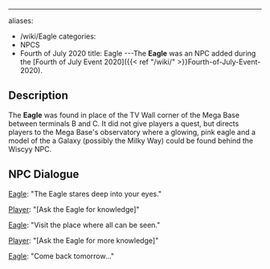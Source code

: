 ---
aliases:
- /wiki/Eagle
categories:
- NPCS
- Fourth of July 2020
title: Eagle
---The **Eagle** was an NPC added during the [Fourth of July Event 2020]({{< ref "/wiki/" >}}Fourth-of-July-Event-2020). 

## Description

The **Eagle** was found in place of the TV Wall corner of the Mega Base between terminals B and C. It did not give players a quest, but directs players to the Mega Base's observatory where a glowing, pink eagle and a model of the a Galaxy (possibly the Milky Way) could be found behind the Wiscyy NPC.

## NPC Dialogue 

<u>Eagle</u>: "The Eagle stares deep into your eyes."

<u>Player</u>: "[Ask the Eagle for knowledge]"

<u>Eagle</u>: "Visit the place where all can be seen."

<u>Player</u>: "[Ask the Eagle for more knowledge]"

<u>Eagle</u>: "Come back tomorrow..."